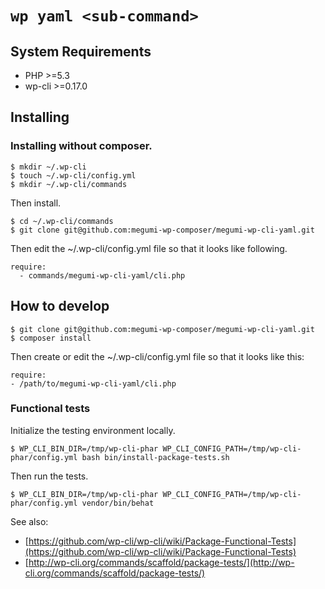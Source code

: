 # `wp yaml <sub-command>`


## System Requirements

* PHP >=5.3
* wp-cli >=0.17.0

## Installing

### Installing without composer.

```
$ mkdir ~/.wp-cli
$ touch ~/.wp-cli/config.yml
$ mkdir ~/.wp-cli/commands
```

Then install.

```
$ cd ~/.wp-cli/commands
$ git clone git@github.com:megumi-wp-composer/megumi-wp-cli-yaml.git
```

Then edit the ~/.wp-cli/config.yml file so that it looks like following.

```
require:
  - commands/megumi-wp-cli-yaml/cli.php
```


## How to develop

```
$ git clone git@github.com:megumi-wp-composer/megumi-wp-cli-yaml.git
$ composer install
```

Then create or edit the ~/.wp-cli/config.yml file so that it looks like this:

```
require:
- /path/to/megumi-wp-cli-yaml/cli.php
```

### Functional tests

Initialize the testing environment locally.

```
$ WP_CLI_BIN_DIR=/tmp/wp-cli-phar WP_CLI_CONFIG_PATH=/tmp/wp-cli-phar/config.yml bash bin/install-package-tests.sh
```

Then run the tests.

```
$ WP_CLI_BIN_DIR=/tmp/wp-cli-phar WP_CLI_CONFIG_PATH=/tmp/wp-cli-phar/config.yml vendor/bin/behat
```

See also:

* [https://github.com/wp-cli/wp-cli/wiki/Package-Functional-Tests](https://github.com/wp-cli/wp-cli/wiki/Package-Functional-Tests)
* [http://wp-cli.org/commands/scaffold/package-tests/](http://wp-cli.org/commands/scaffold/package-tests/)
